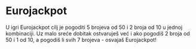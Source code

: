 # Eurojackpot
U igri Eurojackpot cilj je pogoditi 5 brojeva od 50 i 2 broja od 10 u jednoj kombinaciji. Uz malo sreće dobitak ostvaruješ već i ako pogodiš 2 broja od 50 i 1 od 10, a pogodiš li svih 7 brojeva - osvajaš Eurojackpot! 
